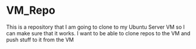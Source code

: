 # VM_Repo
This is a repository that I am going to clone to my Ubuntu Server VM so I can make sure that it works. I want to be able to clone repos to the VM and push stuff to it from the VM
